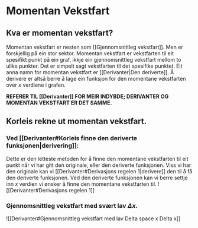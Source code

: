 # Momentan Vekstfart

## Kva er momentan vekstfart?
Momentan vekstfart er nesten som [[Gjennomsnittleg vekstfart]]. Men er forskjellig på ein stor sektor. Momentan vekstfart er vekstfarten til eit spesifikt punkt på ein graf, ikkje ein gjennomsnittleg vekstfart mellom to ulike punkter. 
Det er simpelt sagt vekstfarten til det spesifike punktet. Eit anna namn for momentan vekstfart er [[Derivanter|Den deriverte]]. Å derivere er altså berre å lage ein funksjon for den momentane vekstfarten over $x$ verdiene i grafen. 



**REFERER TIL [[Derivanter]] FOR MEIR INDYBDE; DERIVANTER OG MOMENTAN VEKSTFART ER DET SAMME.**



## Korleis rekne ut momentan vekstfart.

### Ved [[Derivanter#Korleis finne den deriverte funksjonen|derivering]]:
Dette er den letteste metoden for å finne den momentane vekstfarten til eit punkt når vi har gitt den originale, eller den deriverte funksjonen. Viss vi har den originale kan vi [[Derivanter#Derivasjons regelen 1|derivere]] den til å få den deriverte funksjonen.
Ved den deriverte funksjonen kan vi berre settje inn $x$ verdien vi ønsker å finne den momentane vekstfarten til. 
![[Derivanter#Derivasjons regelen 1]]

### Gjennomsnittleg vekstfart med svært lav $\Delta x$.
![[Derivanter#Gjennomsnittleg vekstfart med lav Delta space x Delta x]]